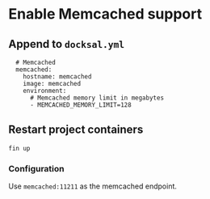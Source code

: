 # Enable Memcached support

## Append to `docksal.yml`

```
  # Memcached
  memcached:
    hostname: memcached
    image: memcached
    environment:
      # Memcached memory limit in megabytes
      - MEMCACHED_MEMORY_LIMIT=128
```

## Restart project containers

```
fin up
```

### Configuration

Use `memcached:11211` as the memcached endpoint.
